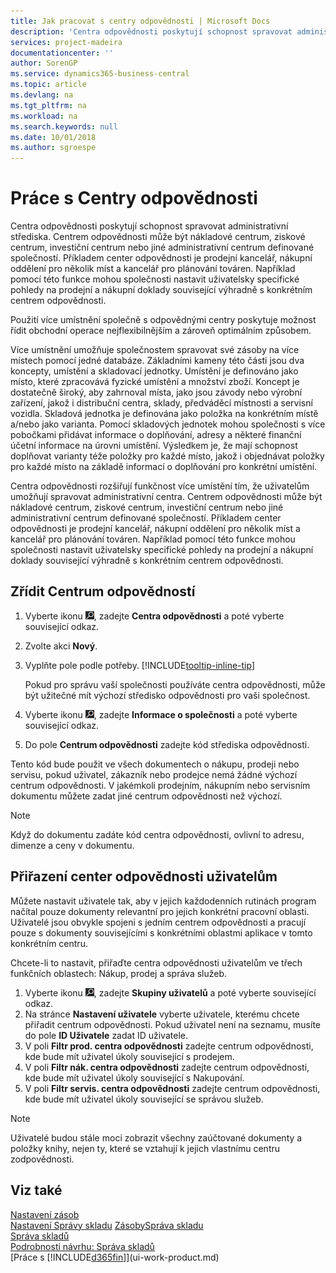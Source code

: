 ```yaml
---
title: Jak pracovat s centry odpovědnosti | Microsoft Docs
description: 'Centra odpovědnosti poskytují schopnost spravovat administrativní střediska. Centrem odpovědnosti může být nákladové centrum, ziskové centrum, investiční centrum nebo jiné administrativní centrum definované společností.'
services: project-madeira
documentationcenter: ''
author: SorenGP
ms.service: dynamics365-business-central
ms.topic: article
ms.devlang: na
ms.tgt_pltfrm: na
ms.workload: na
ms.search.keywords: null
ms.date: 10/01/2018
ms.author: sgroespe
---
```

# <a name="work-with-responsibility-centers"></a>Práce s Centry odpovědnosti
Centra odpovědnosti poskytují schopnost spravovat administrativní střediska. Centrem odpovědnosti může být nákladové centrum, ziskové centrum, investiční centrum nebo jiné administrativní centrum definované společností. Příkladem center odpovědnosti je prodejní kancelář, nákupní oddělení pro několik míst a kancelář pro plánování továren. Například pomocí této funkce mohou společnosti nastavit uživatelsky specifické pohledy na prodejní a nákupní doklady související výhradně s konkrétním centrem odpovědnosti.  

Použití více umístnění společně s odpovědnými centry poskytuje možnost řídit obchodní operace nejflexibilnějším a zároveň optimálním způsobem.

Více umístnění umožňuje společnostem spravovat své zásoby na více místech pomocí jedné databáze. Základními kameny této části jsou dva koncepty, umístění a skladovací jednotky. Umístění je definováno jako místo, které zpracovává fyzické umístění a množství zboží. Koncept je dostatečně široký, aby zahrnoval místa, jako jsou závody nebo výrobní zařízení, jakož i distribuční centra, sklady, předváděcí místnosti a servisní vozidla. Skladová jednotka je definována jako položka na konkrétním místě a/nebo jako varianta. Pomocí skladových jednotek mohou společnosti s více pobočkami přidávat informace o doplňování, adresy a některé finanční účetní informace na úrovni umístění. Výsledkem je, že mají schopnost doplňovat varianty téže položky pro každé místo, jakož i objednávat položky pro každé místo na základě informací o doplňování pro konkrétní umístění.  

Centra odpovědnosti rozšiřují funkčnost více umístění tím, že uživatelům umožňují spravovat administrativní centra. Centrem odpovědnosti může být nákladové centrum, ziskové centrum, investiční centrum nebo jiné administrativní centrum definované společností. Příkladem center odpovědnosti je prodejní kancelář, nákupní oddělení pro několik míst a kancelář pro plánování továren. Například pomocí této funkce mohou společnosti nastavit uživatelsky specifické pohledy na prodejní a nákupní doklady související výhradně s konkrétním centrem odpovědnosti.

## <a name="to-set-up-a-responsibility-center"></a>Zřídit Centrum odpovědností  
1.  Vyberte ikonu ![Žárovky, která otevře funkci Řekněte mi](media/ui-search/search_small.png "Řekněte mi, co chcete dělat"), zadejte **Centra odpovědnosti** a poté vyberte související odkaz.  
2.  Zvolte akci **Nový**.  
3.  Vyplňte pole podle potřeby. [!INCLUDE[tooltip-inline-tip](includes/tooltip-inline-tip_md.md)]  

    Pokud pro správu vaší společnosti používáte centra odpovědnosti, může být užitečné mít výchozí středisko odpovědnosti pro vaši společnost.
4. Vyberte ikonu ![Žárovky, která otevře funkci Řekněte mi](media/ui-search/search_small.png "Řekněte mi, co chcete dělat"), zadejte **Informace o společnosti** a poté vyberte související odkaz.
5. Do pole **Centrum odpovědnosti** zadejte kód střediska odpovědnosti.

Tento kód bude použit ve všech dokumentech o nákupu, prodeji nebo servisu, pokud uživatel, zákazník nebo prodejce nemá žádné výchozí centrum odpovědnosti. V jakémkoli prodejním, nákupním nebo servisním dokumentu můžete zadat jiné centrum odpovědnosti než výchozí.

> [!NOTE]  
>  Když do dokumentu zadáte kód centra odpovědnosti, ovlivní to adresu, dimenze a ceny v dokumentu.  

## <a name="to-assign-responsibility-centers-to-users"></a>Přiřazení center odpovědnosti uživatelům  
Můžete nastavit uživatele tak, aby v jejich každodenních rutinách program načítal pouze dokumenty relevantní pro jejich konkrétní pracovní oblasti. Uživatelé jsou obvykle spojeni s jedním centrem odpovědnosti a pracují pouze s dokumenty souvisejícími s konkrétními oblastmi aplikace v tomto konkrétním centru.  

Chcete-li to nastavit, přiřaďte centra odpovědnosti uživatelům ve třech funkčních oblastech: Nákup, prodej a správa služeb.  

1.  Vyberte ikonu ![Žárovky, která otevře funkci Řekněte mi](media/ui-search/search_small.png "Řekněte mi, co chcete dělat"), zadejte **Skupiny uživatelů** a poté vyberte související odkaz.  
2.  Na stránce **Nastavení uživatele** vyberte uživatele, kterému chcete přiřadit centrum odpovědnosti. Pokud uživatel není na seznamu, musíte do pole **ID Uživatele** zadat ID uživatele.  
3.  V poli **Filtr prod. centra  odpovědnosti**  zadejte centrum odpovědnosti, kde bude mít uživatel úkoly související s prodejem.  
4.  V poli **Filtr nák. centra  odpovědnosti** zadejte centrum odpovědnosti, kde bude mít uživatel úkoly související s Nakupování.  
5.  V poli **Filtr servis. centra   odpovědnosti**  zadejte centrum odpovědnosti, kde bude mít uživatel úkoly související se správou služeb.  

> [!NOTE]  
>  Uživatelé budou stále moci zobrazit všechny zaúčtované dokumenty a položky knihy, nejen ty, které se vztahují k jejich vlastnímu centru zodpovědnosti.

## <a name="see-also"></a>Viz také  
[Nastavení zásob](inventory-setup-inventory.md)  
[Nastavení Správy skladu](warehouse-setup-warehouse.md)
[Zásoby](inventory-manage-inventory.md)[Správa skladu](warehouse-manage-warehouse.md)  
[Správa skladů](warehouse-manage-warehouse.md)    
[Podrobnosti návrhu: Správa skladů](design-details-warehouse-management.md)  
[Práce s [!INCLUDE[d365fin](includes/d365fin_md.md)]](ui-work-product.md)
